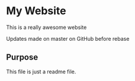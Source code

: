 # My Website

This is a really awesome website

Updates made on master on GitHub before rebase 

## Purpose

This file is just a readme file.
